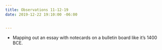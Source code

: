 ```yaml
---
title: Observations 11-12-19
date: 2019-12-22 19:10:00 -06:00


---
```


- Mapping out an essay with notecards on a bulletin board like it’s 1400 BCE.